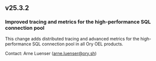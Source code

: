 ## v25.3.2

### Improved tracing and metrics for the high-performance SQL connection pool

This change adds distributed tracing and advanced metrics for the high-performance SQL connection pool in all Ory OEL products.

Contact: Arne Luenser (arne.luenser@ory.sh)
